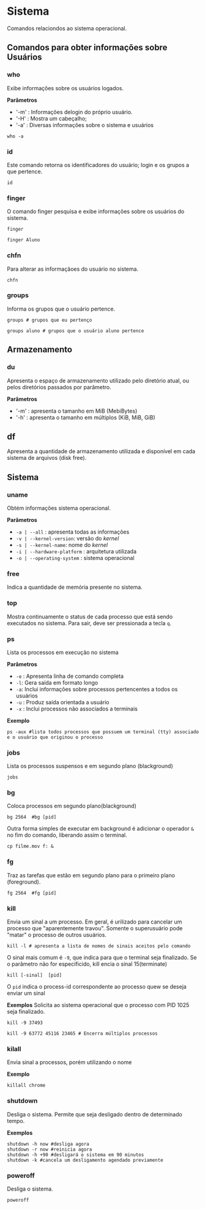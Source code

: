 # Sistema
Comandos relaciondos ao sistema operacional.

## Comandos para obter informações sobre Usuários

### who

Exibe informações sobre os usuários logados.

**Parâmetros**
- '-m' : Informações delogin do próprio usuário.
- '-H' : Mostra um cabeçalho;
- '-a' : Diversas informações sobre o sistema e usuários

```
who -a
```

### id

Este comando retorna os identificadores do usuário; login e os grupos a que pertence.

```
id 
```

### finger

O comando finger pesquisa e exibe informações sobre os usuários do sistema.

```
finger

finger Aluno
```

### chfn

Para alterar as informaçãoes do usuário no sistema.

```
chfn
```

### groups

Informa os grupos que o usuário pertence.

```
groups # grupos que eu pertenço

groups aluno # grupos que o usuário aluno pertence
```


## Armazenamento

### du

Apresenta o espaço de armazenamento utilizado pelo diretório atual, ou pelos diretórios passados por parâmetro.

**Parâmetros**
- '-m' : apresenta o tamanho em MiB (MebiBytes)
- '-h' : apresenta o tamanho em múltiplos (KiB, MiB, GiB)

## df 

Apresenta a quantidade de armazenamento utilizada e disponível em cada sistema de arquivos (disk free).



## Sistema

### uname

Obtém informações sistema operacional.

**Parâmetros**  

- `-a | --all` : apresenta todas as informações
- `-v | --kernel-version`: versão do *kernel*
- `-s | --kernel-name`: nome do *kernel*
- `-i | --hardware-platform` : arquitetura utilizada
- `-o | --operating-system` : sistema operacional

### free

Indica a quantidade de memória presente no sistema.


### top

Mostra continuamente o status de cada processo que está  sendo executados no sistema. Para sair, deve ser pressionada a tecla `q`.

### ps

Lista os processos em execução no sistema

**Parâmetros**  

- `-e` : Apresenta linha de comando completa
- `-l`: Gera saída em formato longo
- `-a`: Inclui informações sobre processos pertencentes a todos os usuários
- `-u` : Produz saída orientada a usuário
- `-x` : Inclui processos não associados a terminais


**Exemplo**

```
ps -aux #lista todos processos que possuem um terminal (tty) associado e o usuário que originou o processo
```


### jobs 
Lista os processos suspensos e em segundo plano (blackground)

```
jobs
```


### bg
Coloca processos em segundo plano(blackground)

```
bg 2564  #bg [pid]
```
Outra forma simples de executar em background é adicionar o operador `&` no fim do comando, liberando assim o terminal.

```
cp filme.mov f: &
```

###  fg
Traz as tarefas que estão em segundo plano para o primeiro plano (foreground).

```
fg 2564  #fg [pid]
```


### kill

Envia um sinal a um processo. Em geral, é urilizado para cancelar um processo que "aparentemente travou". Somente o superusuário pode "matar" o processo de outros usuários.

```
kill -l # apresenta a lista de nomes de sinais aceitos pelo comando
```
 O sinal mais comum é `-9`, que indica para que o terminal seja finalizado. Se o parâmetro não for especificido, kill encia o sinal 15(terminate)

```
kill [-sinal]  [pid] 
```
O `pid` indica o process-id correspondente ao processo quew se deseja enviar um sinal

**Exemplos**
Solicita ao sistema operacional que o processo com PID 1025 seja finalizado.
```
kill -9 37493

kill -9 63772 45116 23465 # Encerra múltiplos processos

```

### kilall

Envia sinal a processos, porém utilizando o nome

**Exemplo**
```
killall chrome
```

### shutdown

Desliga o sistema. Permite que seja desligado dentro de determinado tempo.

**Exemplos**
```
shutdown -h now #desliga agora
shutdown -r now #reinicia agora
shutdown -h +90 #desligará o sistema em 90 minutos
shutdown -k #cancela um desligamento agendado previamente
```

### poweroff

Desliga o sistema.

```
poweroff
```
